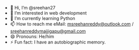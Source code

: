 - 👋 Hi, I’m @sreehan27
- 👀 I’m interested in web development
- 🌱 I’m currently learning Python
- 📫 How to reach me eMail: msreehanreddy@outlook.com / sreehanreddymajjigapu@gmail.com
- 😄 Pronouns: He/him
- ⚡ Fun fact: I have an autobiographic memory.

<!---
sreehan27/sreehan27 is a ✨ special ✨ repository because its `README.md` (this file) appears on your GitHub profile.
You can click the Preview link to take a look at your changes.
--->
